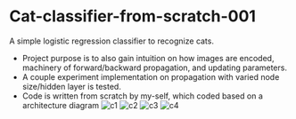 # Cat-classifier-from-scratch-001
A simple logistic regression classifier to recognize cats. 


- Project purpose is to also gain intuition on how images are encoded, machinery of forward/backward propagation, and updating parameters. 
- A couple experiment implementation on propagation with varied node size/hidden layer is tested.
- Code is written from scratch by my-self, which coded based on a architecture diagram 
![c1](https://user-images.githubusercontent.com/107101940/184736929-0a07e926-aa0d-484a-befa-6d30b9015222.PNG)
![c2](https://user-images.githubusercontent.com/107101940/184736950-d3d7d901-ccb3-4850-b443-300d559c5869.PNG)
![c3](https://user-images.githubusercontent.com/107101940/184736955-f8b14033-7cea-42cf-9b27-3bbe3fed34bf.PNG)
![c4](https://user-images.githubusercontent.com/107101940/184736960-b7bd2e8e-f7d0-48f8-a85d-9b003bde481c.PNG)

